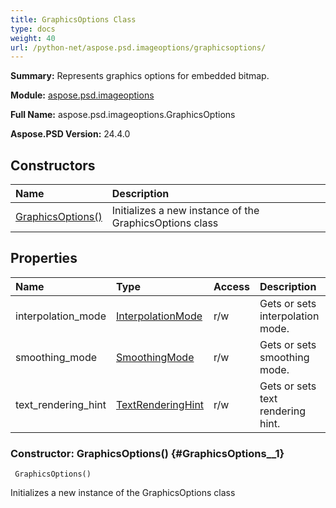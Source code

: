```yaml
---
title: GraphicsOptions Class
type: docs
weight: 40
url: /python-net/aspose.psd.imageoptions/graphicsoptions/
---
```


**Summary:** Represents graphics options for embedded bitmap.

**Module:** [aspose.psd.imageoptions](/psd/python-net/aspose.psd.imageoptions/)

**Full Name:** aspose.psd.imageoptions.GraphicsOptions

**Aspose.PSD Version:** 24.4.0

## **Constructors**
| **Name** | **Description** |
| :- | :- |
| [GraphicsOptions()](#GraphicsOptions__1) | Initializes a new instance of the GraphicsOptions class |
## **Properties**
| **Name** | **Type** | **Access** | **Description** |
| :- | :- | :- | :- |
| interpolation_mode | [InterpolationMode](/psd/python-net/aspose.psd/interpolationmode) | r/w | Gets or sets interpolation mode. |
| smoothing_mode | [SmoothingMode](/psd/python-net/aspose.psd/smoothingmode) | r/w | Gets or sets smoothing mode. |
| text_rendering_hint | [TextRenderingHint](/psd/python-net/aspose.psd/textrenderinghint) | r/w | Gets or sets text rendering hint. |


### Constructor: GraphicsOptions() {#GraphicsOptions__1}


```
 GraphicsOptions() 
```

Initializes a new instance of the GraphicsOptions class


